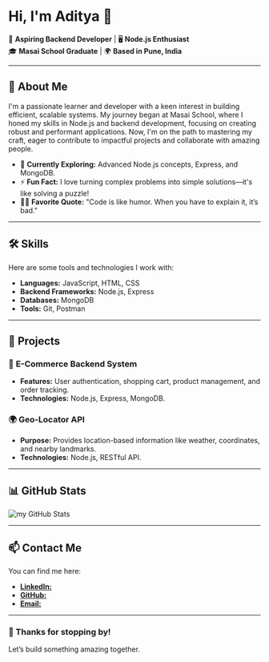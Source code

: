 # Hi, I'm Aditya 👋

🌟 **Aspiring Backend Developer** | 🖥️ **Node.js Enthusiast**  
🎓 **Masai School Graduate** | 🌍 **Based in Pune, India**

---

## 🚀 About Me  
I'm a passionate learner and developer with a keen interest in building efficient, scalable systems. My journey began at Masai School, where I honed my skills in Node.js and backend development, focusing on creating robust and performant applications. Now, I'm on the path to mastering my craft, eager to contribute to impactful projects and collaborate with amazing people.

- 🌱 **Currently Exploring:** Advanced Node.js concepts, Express, and MongoDB.
- ⚡ **Fun Fact:** I love turning complex problems into simple solutions—it's like solving a puzzle!
- 👨‍💻 **Favorite Quote:** "Code is like humor. When you have to explain it, it’s bad."

---

## 🛠️ Skills  
Here are some tools and technologies I work with:  
- **Languages:** JavaScript, HTML, CSS  
- **Backend Frameworks:** Node.js, Express  
- **Databases:** MongoDB  
- **Tools:** Git, Postman  

---

## 🌟 Projects  
### 🛒 **E-Commerce Backend System**  
- **Features:** User authentication, shopping cart, product management, and order tracking.  
- **Technologies:** Node.js, Express, MongoDB.  

### 🌍 **Geo-Locator API**  
- **Purpose:** Provides location-based information like weather, coordinates, and nearby landmarks.  
- **Technologies:** Node.js, RESTful API.  

---

## 📊 GitHub Stats  
![my GitHub Stats](https://github-readme-stats.vercel.app/api?username=AdityaDixit-2000&show_icons=true&theme=radical)

---

## 📫 Contact Me  
You can find me here:  
-  [**LinkedIn:**](https://www.linkedin.com/in/aditya-dixit-4b8361196/)  
- [**GitHub:**](https://github.com/AdityaDixit-2000)  
- [**Email:**](adityadixitp123@gmail.com)

---

### 🧡 Thanks for stopping by!
Let’s build something amazing together.
